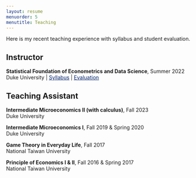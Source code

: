 ```yaml
---
layout: resume
menuorder: 5
menutitle: Teaching
---
```


Here is my recent teaching experience with syllabus and student evaluation. 

## Instructor
**Statistical Foundation of Econometrics and Data Science**, Summer 2022 <br> 
Duke University | <a href="https://sungjuwu.github.io/documents/Econ104_syllabus_summer2022.pdf" target="_blank"><span style="color:#012169"><u>Syllabus</u></span></a> | <a href="https://sungjuwu.github.io/documents/Econ104_evaluation_summer2022.pdf" target="_blank"><span style="color:#012169"><u>Evaluation</u></span></a>


## Teaching Assistant

**Intermediate Microeconomics II (with calculus)**, Fall 2023 <br>
Duke University <br>

**Intermediate Microeconomics I**, Fall 2019 & Spring 2020 <br>
Duke University <br>

**Game Theory in Everyday Life**, Fall 2017 <br>
National Taiwan University <br>

**Principle of Economics I & II**, Fall 2016 & Spring 2017 <br>
National Taiwan University
